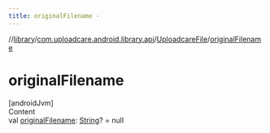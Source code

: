 ```yaml
---
title: originalFilename -
---
```

//[library](../../index.md)/[com.uploadcare.android.library.api](../index.md)/[UploadcareFile](index.md)/[originalFilename](original-filename.md)



# originalFilename  
[androidJvm]  
Content  
val [originalFilename](original-filename.md): [String](https://kotlinlang.org/api/latest/jvm/stdlib/kotlin/-string/index.html)? = null  



